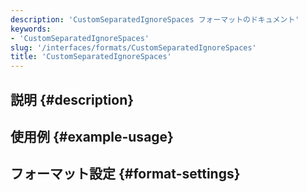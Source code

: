 ```yaml
---
description: 'CustomSeparatedIgnoreSpaces フォーマットのドキュメント'
keywords:
- 'CustomSeparatedIgnoreSpaces'
slug: '/interfaces/formats/CustomSeparatedIgnoreSpaces'
title: 'CustomSeparatedIgnoreSpaces'
---
```




## 説明 {#description}

## 使用例 {#example-usage}

## フォーマット設定 {#format-settings}
